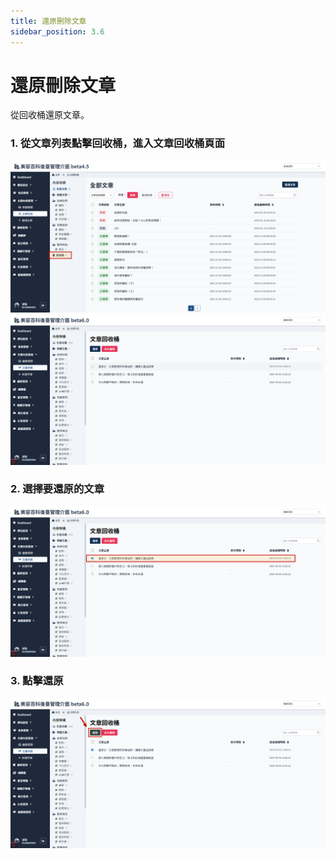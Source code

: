 ```yaml
---
title: 還原刪除文章
sidebar_position: 3.6
---
```


# 還原刪除文章

從回收桶還原文章。

### 1. 從文章列表點擊回收桶，進入文章回收桶頁面

![文章列表](img/go-to-article-trash.png)
![文章回收桶](img/article-trash.png)

### 2. 選擇要還原的文章

![選擇文章](img/select-softdelete-article.png)

### 3. 點擊還原

![還原文章](img/restore-article.png)
